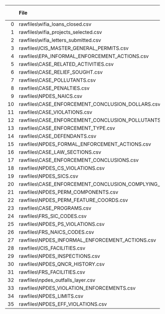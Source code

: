 |    | File                                                       |   File Lines | Table                                         |   Table Rows |   Difference |
|---:|:-----------------------------------------------------------|-------------:|:----------------------------------------------|-------------:|-------------:|
|  0 | rawfiles\wifia_loans_closed.csv                            |           91 | wifia_loans_closed                            |           91 |            0 |
|  1 | rawfiles\wifia_projects_selected.csv                       |          195 | wifia_projects_selected                       |          195 |            0 |
|  2 | rawfiles\wifia_letters_submitted.csv                       |          271 | wifia_letters_submitted                       |          271 |            0 |
|  3 | rawfiles\ICIS_MASTER_GENERAL_PERMITS.csv                   |         2382 | ICIS_MASTER_GENERAL_PERMITS                   |         2382 |            0 |
|  4 | rawfiles\EPA_INFORMAL_ENFORCEMENT_ACTIONS.csv              |        16444 | EPA_INFORMAL_ENFORCEMENT_ACTIONS              |        16444 |            0 |
|  5 | rawfiles\CASE_RELATED_ACTIVITIES.csv                       |        34945 | CASE_RELATED_ACTIVITIES                       |        34945 |            0 |
|  6 | rawfiles\CASE_RELIEF_SOUGHT.csv                            |        50222 | CASE_RELIEF_SOUGHT                            |        50222 |            0 |
|  7 | rawfiles\CASE_POLLUTANTS.csv                               |        86427 | CASE_POLLUTANTS                               |        86427 |            0 |
|  8 | rawfiles\CASE_PENALTIES.csv                                |       105954 | CASE_PENALTIES                                |       105954 |            0 |
|  9 | rawfiles\NPDES_NAICS.csv                                   |        83365 | NPDES_NAICS                                   |        83365 |            0 |
| 10 | rawfiles\CASE_ENFORCEMENT_CONCLUSION_DOLLARS.csv           |       108399 | CASE_ENFORCEMENT_CONCLUSION_DOLLARS           |       108399 |            0 |
| 11 | rawfiles\CASE_VIOLATIONS.csv                               |        96445 | CASE_VIOLATIONS                               |        96445 |            0 |
| 12 | rawfiles\CASE_ENFORCEMENT_CONCLUSION_POLLUTANTS.csv        |        64415 | CASE_ENFORCEMENT_CONCLUSION_POLLUTANTS        |        64415 |            0 |
| 13 | rawfiles\CASE_ENFORCEMENT_TYPE.csv                         |       124197 | CASE_ENFORCEMENT_TYPE                         |       124197 |            0 |
| 14 | rawfiles\CASE_DEFENDANTS.csv                               |       180891 | CASE_DEFENDANTS                               |       180891 |            0 |
| 15 | rawfiles\NPDES_FORMAL_ENFORCEMENT_ACTIONS.csv              |        98085 | NPDES_FORMAL_ENFORCEMENT_ACTIONS              |        98085 |            0 |
| 16 | rawfiles\CASE_LAW_SECTIONS.csv                             |       153153 | CASE_LAW_SECTIONS                             |       153153 |            0 |
| 17 | rawfiles\CASE_ENFORCEMENT_CONCLUSIONS.csv                  |       108399 | CASE_ENFORCEMENT_CONCLUSIONS                  |       108399 |            0 |
| 18 | rawfiles\NPDES_CS_VIOLATIONS.csv                           |        63550 | NPDES_CS_VIOLATIONS                           |        63550 |            0 |
| 19 | rawfiles\NPDES_SICS.csv                                    |       335255 | NPDES_SICS                                    |       335255 |            0 |
| 20 | rawfiles\CASE_ENFORCEMENT_CONCLUSION_COMPLYING_ACTIONS.csv |       175648 | CASE_ENFORCEMENT_CONCLUSION_COMPLYING_ACTIONS |       175648 |            0 |
| 21 | rawfiles\NPDES_PERM_COMPONENTS.csv                         |       541788 | NPDES_PERM_COMPONENTS                         |       541788 |            0 |
| 22 | rawfiles\NPDES_PERM_FEATURE_COORDS.csv                     |       478617 | NPDES_PERM_FEATURE_COORDS                     |       478617 |            0 |
| 23 | rawfiles\CASE_PROGRAMS.csv                                 |       330386 | CASE_PROGRAMS                                 |       330386 |            0 |
| 24 | rawfiles\FRS_SIC_CODES.csv                                 |       786239 | FRS_SIC_CODES                                 |       786239 |            0 |
| 25 | rawfiles\NPDES_PS_VIOLATIONS.csv                           |       326593 | NPDES_PS_VIOLATIONS                           |       326593 |            0 |
| 26 | rawfiles\FRS_NAICS_CODES.csv                               |      1631872 | FRS_NAICS_CODES                               |      1631872 |            0 |
| 27 | rawfiles\NPDES_INFORMAL_ENFORCEMENT_ACTIONS.csv            |       666668 | NPDES_INFORMAL_ENFORCEMENT_ACTIONS            |       666668 |            0 |
| 28 | rawfiles\ICIS_FACILITIES.csv                               |       875946 | ICIS_FACILITIES                               |       875946 |            0 |
| 29 | rawfiles\NPDES_INSPECTIONS.csv                             |      1554804 | NPDES_INSPECTIONS                             |      1554804 |            0 |
| 30 | rawfiles\NPDES_QNCR_HISTORY.csv                            |      6379713 | NPDES_QNCR_HISTORY                            |      6379713 |            0 |
| 31 | rawfiles\FRS_FACILITIES.csv                                |      2697310 | FRS_FACILITIES                                |      2697310 |            0 |
| 32 | rawfiles\npdes_outfalls_layer.csv                          |       715912 | npdes_outfalls_layer                          |       715912 |            0 |
| 33 | rawfiles\NPDES_VIOLATION_ENFORCEMENTS.csv                  |      3275549 | NPDES_VIOLATION_ENFORCEMENTS                  |      3275549 |            0 |
| 34 | rawfiles\NPDES_LIMITS.csv                                  |     13447553 | NPDES_LIMITS                                  |     13447553 |            0 |
| 35 | rawfiles\NPDES_EFF_VIOLATIONS.csv                          |     40055655 | NPDES_EFF_VIOLATIONS                          |     40055655 |            0 |